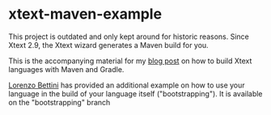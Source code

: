 xtext-maven-example
===================

This project is outdated and only kept around for historic reasons. Since Xtext 2.9, the Xtext wizard generates a Maven build for you.

This is the accompanying material for my [blog post](http://mnmlst-dvlpr.blogspot.de/2014/08/building-xtext-languages-with-maven-and.html) on how to build Xtext languages with Maven and Gradle.

[Lorenzo Bettini](https://github.com/LorenzoBettini) has provided an additional example on how to use your language in the build of your language itself ("bootstrapping"). It is available on the "bootstrapping" branch
